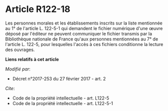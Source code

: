 # Article R122-18

Les personnes morales et les établissements inscrits sur la liste mentionnée au 1° de l'article L. 122-5-1 qui demandent le
fichier numérique d'une œuvre déposé par l'éditeur ne peuvent communiquer le fichier transmis par la Bibliothèque nationale
de France qu'aux personnes mentionnées au 7° de l'article L. 122-5, pour lesquelles l'accès à ces fichiers conditionne la
lecture des ouvrages.

**Liens relatifs à cet article**

_Modifié par_:

  - Décret n°2017-253 du 27 février 2017 - art. 2

_Cite_:

  - Code de la propriété intellectuelle - art. L122-5
  - Code de la propriété intellectuelle - art. L122-5-1
